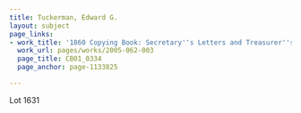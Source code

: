 ```yaml
---
title: Tuckerman, Edward G.
layout: subject
page_links:
- work_title: '1860 Copying Book: Secretary''s Letters and Treasurer''s Letters, 2005.062.003  '
  work_url: pages/works/2005-062-003
  page_title: CB01_0334
  page_anchor: page-1133825

---
```

<p>Lot 1631</p>
